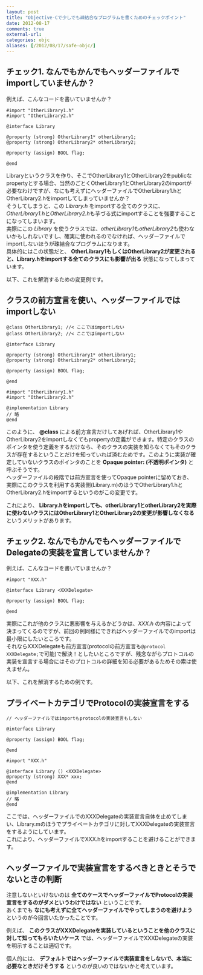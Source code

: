 ```yaml
---
layout: post
title: "Objective-Cで少しでも疎結合なプログラムを書くためのチェックポイント"
date: 2012-08-17
comments: true
external-url: 
categories: objc
aliases: [/2012/08/17/safe-objc/]
---
```


## チェック1. なんでもかんでもヘッダーファイルでimportしていませんか？

例えば、こんなコードを書いていませんか？
```objc Library.hのもしかしたら改善できるかもしれない例
#import "OtherLibrary1.h"
#import "OtherLibrary2.h"

@interface Library

@property (strong) OtherLibrary1* otherLibrary1;
@property (strong) OtherLibrary2* otherLibrary2;

@property (assign) BOOL flag;

@end
```
Libraryというクラスを作り、そこでOtherLibrary1とOtherLibrary2をpublicなpropertyとする場合、当然のごとくOtherLibrary1とOtherLibrary2のimportが必要なわけですが、なにも考えずにヘッダーファイルでOtherLibrary1.hとOtherLibrary2.hをimportしてしまっていませんか？  
そうしてしまうと、この *Library.h* をimportする全てのクラスに、*OtherLibrary1.h*と*OtherLibrary2.h*も芋づる式にimportすることを強要することになってしまいます。  
実際にこの *Library* を使うクラスでは、*otherLibrary1*も*otherLibrary2*も使わないかもしれないですし、確実に使われるのでなければ、ヘッダーファイルでimportしないほうが疎結合なプログラムになります。  
具体的にはこの状態だと、 **OtherLibrary1もしくはOtherLibrary2が変更されると、Library.hをimportする全てのクラスにも影響が出る** 状態になってしまっています。

以下、これを解消するための変更例です。

<!-- more -->

## クラスの前方宣言を使い、ヘッダーファイルではimportしない

```objc Library.hの改善例
@class OtherLibrary1; //< ここではimportしない
@class OtherLibrary2; //< ここではimportしない

@interface Library

@property (strong) OtherLibrary1* otherLibrary1;
@property (strong) OtherLibrary2* otherLibrary2;

@property (assign) BOOL flag;

@end
```
```objc Library.m
#import "OtherLibrary1.h"
#import "OtherLibrary2.h"

@implementation Library
// 略
@end
```
このように、 **@class** による前方宣言だけしてあげれば、OtherLibrary1やOtherLibrary2をimportしなくてもpropertyの定義ができます。特定のクラスのポインタを使う定義をするだけなら、そのクラスの実装を知らなくてもそのクラスが存在するということだけを知っていれば済むためです。このように実装が確定していないクラスのポインタのことを **Opaque pointer: (不透明ポインタ)** と呼ぶそうです。  
ヘッダーファイルの段階では前方宣言を使ってOpaque pointerに留めておき、実際にこのクラスを利用する実装側(Library.m)のほうでOtherLibrary1.hとOtherLibrary2.hをimportするというのがこの変更です。

これにより、 **Library.hをimportしても、otherLibrary1とotherLibrary2を実際に使わないクラスにはOtherLibrary1とOtherLibrary2の変更が影響しなくなる** というメリットがあります。

## チェック2. なんでもかんでもヘッダーファイルでDelegateの実装を宣言していませんか？

例えば、こんなコードを書いていませんか？
```objc Library.hのもしかしたら改善できるかもしれない例
#import "XXX.h"

@interface Library <XXXDelegate>

@property (assign) BOOL flag;

@end
```
実際にこれが他のクラスに悪影響を与えるかどうかは、*XXX.h* の内容によって決まってくるのですが、前回の例同様にできればヘッダーファイルでのimportは最小限にしたいところです。  
それならXXXDelegateも前方宣言(protocolの前方宣言も`@protocol XXXDelegate;`で可能)で解決！としたいところですが、残念ながらプロトコルの実装を宣言する場合にはそのプロトコルの詳細を知る必要があるためその索は使えません。

以下、これを解消するための例です。

## プライベートカテゴリでProtocolの実装宣言をする

```objc Library.hの改善例
// ヘッダーファイルではimportもprotocolの実装宣言もしない

@interface Library

@property (assign) BOOL flag;

@end
```
```objc Library.mの改善例
#import "XXX.h"

@interface Library () <XXXDelegate>
@property (strong) XXX* xxx;
@end

@implementation Library
// 略
@end
```
ここでは、ヘッダーファイルでのXXXDelegateの実装宣言自体を止めてしまい、Library.mのほうでプライベートカテゴリに対してXXXDelegateの実装宣言をするようにしています。  
これにより、ヘッダーファイルでXXX.hをimportすることを避けることができます。

## ヘッダーファイルで実装宣言をするべきときとそうでないときの判断

注意しないといけないのは **全てのケースでヘッダーファイルでProtocolの実装宣言をするのがダメというわけではない** ということです。  
あくまでも **なにも考えずに全てヘッダーファイルでやってしまうのを避けよう** というのが今回言いたかったことです。  

例えば、 **このクラスがXXXDelegateを実装しているということを他のクラスに対して知ってもらいたいケース** では、ヘッダーファイルでXXXDelegateの実装を明示することは適切です。  

個人的には、 **デフォルトではヘッダーファイルで実装宣言をしないで、本当に必要なときだけそうする** というのが良いのではないかと考えています。




